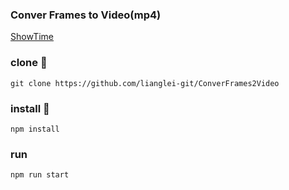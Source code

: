 ### Conver Frames to Video(mp4)


[ShowTime](./2023-09-18_02-53-17.mp4)


### clone 🧧
`git clone https://github.com/lianglei-git/ConverFrames2Video`

### install 🚗
`npm install`

### run 
`npm run start`


